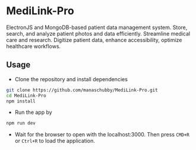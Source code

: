 # MediLink-Pro
ElectronJS and MongoDB-based patient data management system. Store, search, and analyze patient photos and data efficiently. Streamline medical care and research. Digitize patient data, enhance accessibility, optimize healthcare workflows.

## Usage

- Clone the repository and install dependencies
```bash
git clone https://github.com/manaschubby/MediLink-Pro.git
cd MediLink-Pro
npm install
```
- Run the app by
```bash
npm run dev
```

- Wait for the browser to open with the localhost:3000. Then press `CMD+R` or `Ctrl+R` to load the application.
